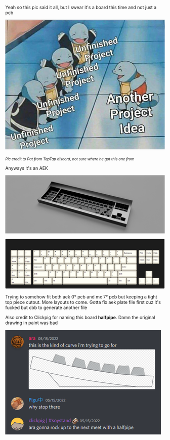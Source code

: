 Yeah so this pic said it all, but I swear it's a board this time and not just a pcb

![reality](./pics/reality.png)

<sub>*Pic credit to Pat from TapTap discord, not sure where he got this one from*</sub>

Anyways it's an AEK

![render](./pics/proto-8x2.png)

![layouts](./pics/layout.png)

Trying to somehow fit both aek 0° pcb and mx 7° pcb but keeping a tight top piece cutout. More layouts to come. Gotta fix aek plate file first cuz it's fucked but cbb to generate another file

Also credit to Clickpig for naming this board **halfpipe**. Damn the original drawing in paint was bad

![halfpipe](./pics/halfpipe.png)